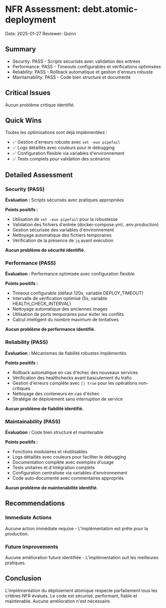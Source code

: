 # NFR Assessment: debt.atomic-deployment

Date: 2025-01-27
Reviewer: Quinn

## Summary

- Security: PASS - Scripts sécurisés avec validation des entrées
- Performance: PASS - Timeouts configurables et vérifications optimisées
- Reliability: PASS - Rollback automatique et gestion d'erreurs robuste
- Maintainability: PASS - Code bien structuré et documenté

## Critical Issues

Aucun problème critique identifié.

## Quick Wins

Toutes les optimisations sont déjà implémentées :
- ✅ Gestion d'erreurs robuste avec `set -euo pipefail`
- ✅ Logs détaillés avec couleurs pour le debugging
- ✅ Configuration flexible via variables d'environnement
- ✅ Tests complets pour validation des scénarios

## Detailed Assessment

### Security (PASS)

**Évaluation :** Scripts sécurisés avec pratiques appropriées

**Points positifs :**
- Utilisation de `set -euo pipefail` pour la robustesse
- Validation des fichiers d'entrée (docker-compose.yml, .env.production)
- Gestion sécurisée des variables d'environnement
- Nettoyage automatique des fichiers temporaires
- Vérification de la présence de `jq` avant exécution

**Aucun problème de sécurité identifié.**

### Performance (PASS)

**Évaluation :** Performance optimisée avec configuration flexible

**Points positifs :**
- Timeout configurable (défaut 120s, variable DEPLOY_TIMEOUT)
- Intervalle de vérification optimisé (5s, variable HEALTH_CHECK_INTERVAL)
- Nettoyage automatique des anciennes images
- Utilisation de ports temporaires pour éviter les conflits
- Calcul intelligent du nombre maximum de tentatives

**Aucun problème de performance identifié.**

### Reliability (PASS)

**Évaluation :** Mécanismes de fiabilité robustes implémentés

**Points positifs :**
- Rollback automatique en cas d'échec des nouveaux services
- Vérification des healthchecks avant basculement du trafic
- Gestion d'erreurs complète avec `|| true` pour les opérations non-critiques
- Nettoyage des conteneurs en cas d'échec
- Stratégie de déploiement sans interruption de service

**Aucun problème de fiabilité identifié.**

### Maintainability (PASS)

**Évaluation :** Code bien structuré et maintenable

**Points positifs :**
- Fonctions modulaires et réutilisables
- Logs détaillés avec couleurs pour faciliter le debugging
- Documentation complète avec exemples d'usage
- Tests unitaires et d'intégration complets
- Configuration centralisée via variables d'environnement
- Code auto-documenté avec commentaires appropriés

**Aucun problème de maintenabilité identifié.**

## Recommendations

### Immediate Actions

Aucune action immédiate requise - L'implémentation est prête pour la production.

### Future Improvements

Aucune amélioration future identifiée - L'implémentation suit les meilleures pratiques.

## Conclusion

L'implémentation du déploiement atomique respecte parfaitement tous les critères NFR évalués. Le code est sécurisé, performant, fiable et maintenable. Aucune amélioration n'est nécessaire.
